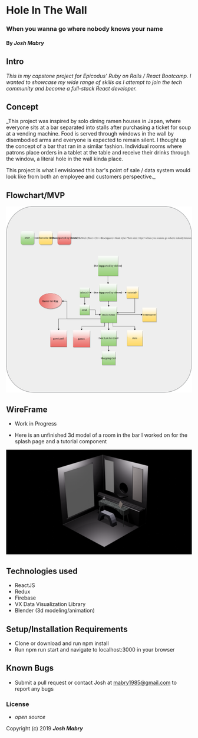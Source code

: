 # Hole In The Wall
### When you wanna go where nobody knows your name

#### By _**Josh Mabry**_

## Intro
_This is my capstone project for Epicodus' Ruby on Rails / React Bootcamp. I wanted to showcase my wide range of skills as I attempt to join the tech community and become a full-stack React developer._

## Concept
_This project was inspired by solo dining ramen houses in Japan, where everyone sits at a bar separated into stalls after purchasing a ticket for soup at a vending machine. Food is served through windows in the wall by disembodied arms and everyone is expected to remain silent. I thought up the concept of a bar that ran in a similar fashion. Individual rooms where patrons place orders in a tablet at the table and receive their drinks through the window, a literal hole in the wall kinda place.

This project is what I envisioned this bar's point of sale / data system would look like from both an employee and customers perspective._

## Flowchart/MVP
![Component Tree](./public/HoleInTheWallFinal.svg)

## WireFrame
* Work in Progress

* Here is an unfinished 3d model of a room in the bar I worked on for the splash page and a tutorial component

![3D render of bar](./public/HoleInWallRender.png)

## Technologies used
* ReactJS
* Redux
* Firebase
* VX Data Visualization Library
* Blender (3d modeling/animation)

## Setup/Installation Requirements

* Clone or download and run npm install
* Run npm run start and navigate to localhost:3000 in your browser



## Known Bugs
* Submit a pull request or contact Josh at mabry1985@gmail.com to report any bugs

### License

* _open source_

Copyright (c) 2019 **_Josh Mabry_**
